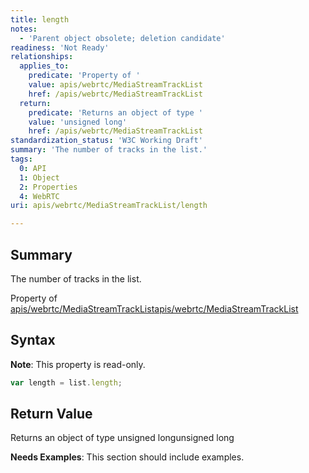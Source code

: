 ```yaml
---
title: length
notes:
  - 'Parent object obsolete; deletion candidate'
readiness: 'Not Ready'
relationships:
  applies_to:
    predicate: 'Property of '
    value: apis/webrtc/MediaStreamTrackList
    href: /apis/webrtc/MediaStreamTrackList
  return:
    predicate: 'Returns an object of type '
    value: 'unsigned long'
    href: /apis/webrtc/MediaStreamTrackList
standardization_status: 'W3C Working Draft'
summary: 'The number of tracks in the list.'
tags:
  0: API
  1: Object
  2: Properties
  4: WebRTC
uri: apis/webrtc/MediaStreamTrackList/length

---
```

## <span>Summary</span>

The number of tracks in the list.

Property of [apis/webrtc/MediaStreamTrackList](/apis/webrtc/MediaStreamTrackList)[apis/webrtc/MediaStreamTrackList](/apis/webrtc/MediaStreamTrackList)

## <span>Syntax</span>

**Note**: This property is read-only.

``` js
var length = list.length;
```

## <span>Return Value</span>

Returns an object of type unsigned longunsigned long

**Needs Examples**: This section should include examples.

